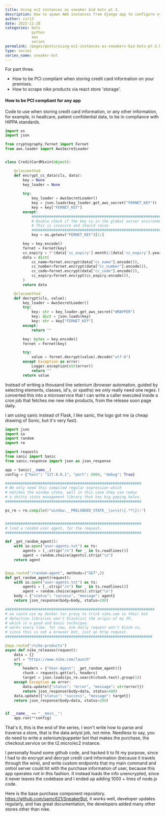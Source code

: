 ```yaml
---
title: Using ec2 instances as sneaker bid bots pt 3.
description: How to spawn AWS instances from django app to configure system bots to perform custom actions with predefined init scripts.
author: csr13
date: 2023-11-28
categories: bots
            python
            aws
            series
permalink: /pages/posts/using-ec2-instances-as-sneakers-bid-bots-pt-3.html
type: series
series_name: sneaker-bot
---
```


For part three.

- How to be PCI compliant when storing credit card information on your premises.
- How to scrape nike products via react store 'storage'.


#### How to be PCI compliant for any app

Code to use when storing credit card information, or any other information, for example, in healtcare, patient confidential data, to be in compliance with HIPPA standards.

```python
import os
import json

from cryptography.fernet import Fernet
from aws.loader import AwsSecretLoader


class CreditCardMixin(object):

    @classmethod
    def encrypt_cc_data(cls, data):
        key = None
        key_loader = None
        
        try:
            key_loader = AwsSecretLoader()
            key = json.loads(key_loader.get_aws_secret("FERNET_KEY"))
            key = key["FERNET_KEY"]
        except:
            #########################################################################
            # Double check if the key is in the global server environment as variable
            # This is insecure and should raise
            #########################################################################
            key = os.getenv("FERNET_KEY")[1:]

        key = key.encode()
        fernet = Fernet(key)
        cc_expiry = f"{data['cc_expiry'].month}/{data['cc_expiry'].year}"
        data = dict(
            cc_name=fernet.encrypt(data["cc_name"].encode()),
            cc_number=fernet.encrypt(data["cc_number"].encode()),
            cc_code=fernet.encrypt(data["cc_code"].encode()),
            cc_expiry=fernet.encrypt(cc_expiry.encode()),
        )
        return data

    @classmethod
    def decrypt(cls, value):
        key_loader = AwsSecretLoader()
        try:
            key: str = key_loader.get_aws_secret("WRAPPER")
            key: dict = json.loads(key)
            key: str = key["FERNET_KEY"]
        except:
            return ""

        key: bytes = key.encode()
        fernet = Fernet(key)

        try:
            value = fernet.decrypt(value).decode("utf-8")
        except Exception as error:
            Logger.exception(str(error))
            return ""
        return value
```

Instead of writing a thousand line selenium (browser automation, guided by selecting elements, classes, id's, or xpaths) we only really need one regex. I converted this into a microservice that I can write a caller executed inside a cron job that fetches
me new nike products, from the release soon page daily.

I am using sanic instead of Flask, I like sanic, the logo got me (a cheap drawing of Sonic, but it's very fast).

```python
import json
import io
import random
import re

import requests
from sanic import Sanic
from sanic.response import json as json_response

app = Sanic(__name__)
config = {"host": "127.0.0.1", "port": 8080, "debug": True}

##############################################################
# We only need this compiled regular expression which
# matches the window state, well in this case they use redux
# a shitty state management library that has big gaping holes.
##############################################################

ps_re = re.compile(r"window.__PRELOADED_STATE__\s=\s(\{.*?\});")


##############################################################
# load a random user agent, for the request.
##############################################################

def _get_random_agent():
    with io.open("user-agents.txt") as ts:
        agents = [_.strip("/n") for _ in ts.readlines()]
        agent = random.choice(agents).strip("\n")
    return agent


@app.route("/random-agent", methods=("GET",))
def get_random_agent(request):
    with io.open("user-agents.txt") as ts:
        agents = [_.strip("/n") for _ in ts.readlines()]
        agent = random.choice(agents).strip("\n")
    body = {"status": "success", "message": agent}
    return json_response(body=body, status=200)

####################################################################
# we could use my docker tor proxy to trick nike.com so their bot 
# detection libraries won't blacklist the origin of my IP, 
# which is a good and basic technique.
# works every time. for now, one daily request won't block us, 
# since this is not a browser bot, just an http request.
###################################################################

@app.route("/nike-products")
async def nike_releases(request):
    data = {}
    url = "https://www.nike.com/launch"
    try:
        headers = {"User-Agent": _get_random_agent()}
        chunk = requests.get(url, headers)
        target = json.loads(ps_re.search(chunk.text).group(1))
    except Exception as error:
        data.update({"status": "error", "message": str(error)})
        return json_response(body=data, status=400)
    data.update({"status": "success", "message": target})
    return json_response(body=data, status=200)


if __name__ == "__main__":
    app.run(**config)
```

That's it, this is the end of the series, I won't write how to parse and traverse a store, that is the data anlyst job, not mine. Needless to say, you do need to write a selenium/puppeter bot that makes the purchase, the checkout.service on the t2.micro/ec2 instance.

I personally found some github code, and hacked it to fit my purpose, since I had to do encrypt and decrypt credit card information (because it travels through the wire), and write custom endpoints that my main command and ontrol server could hit with the purchase information of user, because this app operates not in this
fashion. It instead loads the info unencrypted, since it never leaves the codebase and I ended up adding 1000 + lines of node.js code.

Here is the base purchase component repository. https://github.com/samc621/SneakerBot, it works well, developer updates regularly, and has great documentation, the developers added many other stores other than nike.
